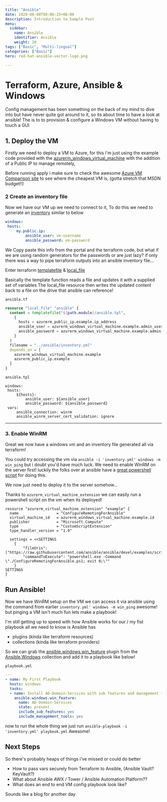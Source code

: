 ```yaml
---
title: "Ansible"
date: 2020-06-08T08:06:25+06:00
description: Introduction to Sample Post
menu:
  sidebar:
    name: Ansible
    identifier: Ansible
    weight: 10
tags: ["Basic", "Multi-lingual"]
categories: ["Basic"]
hero: red-hat-ansible-vector-logo.png

---
```


# Terraform, Azure, Ansible & Windows 

Config management has been something on the back of my mind to dive into but have never quite got around to it, so its about time to have a look at ansible!
The is to to provision & configure a Windows VM without having to touch a GUI

## 1. Deploy the VM
Firstly we need to deploy a VM to Azure, for this i'm just using the example code provided with the [azurerm_windows_virtual_machine](https://registry.terraform.io/providers/hashicorp/azurerm/latest/docs/resources/windows_virtual_machine) with the addition of a Public IP to manage remotely, 

Before running apply i make sure to check the awesome [Azure VM Comparison site](https://azureprice.net/) to see where the cheapest VM is, (gotta stretch that MSDN budget!!)

### 2 Create an inventory file
Now we have our VM up we need to connect to it, To do this we need to generate an [inventory](https://docs.ansible.com/ansible/latest/user_guide/intro_inventory.html) similar to below

```yml
windows:
 hosts:
     my.public.ip:
         ansible_user: vm-username
         ansible_password: vm-password
```

We Copy paste this info from the portal and the terraform code, but what if we are using random generators for the passwords or are just lazy? if only there was a way to pipe terraform outputs into an ansible inventory file...

Enter terraform [templatefile](https://www.terraform.io/docs/language/functions/templatefile.html) & [local_file](https://registry.terraform.io/providers/hashicorp/local/latest/docs/resources/file)

Basically the template function reads a file and updates it with a supplied set of variables
The local_file resource then writes the updated content back to a file on the drive that ansible can reference!

`ansible.tf`
```terraform
resource "local_file" "ansible" {
  content = templatefile("${path.module}/ansible.tpl",
    {
      hosts = azurerm_public_ip.example.ip_address
      ansible_user = azurerm_windows_virtual_machine.example.admin_username
      ansible_password = azurerm_windows_virtual_machine.example.admin_password
    }
  )
  filename = "../ansible/inventory.yml"
  depends_on = [
    azurerm_windows_virtual_machine.example
    azurerm_public_ip.example
  ]
}
```

`ansible.tpl`
```
windows:
 hosts:
     ${hosts}:
         ansible_user: ${ansible_user}
         ansible_password: ${ansible_password}
 vars:
     ansible_connection: winrm
     ansible_winrm_server_cert_validation: ignore
```
---
### 3. Enable WinRM
Great we now have a windows vm and an inventory file generated all via terraform! 

You could try accessing the vm via `ansible -i 'inventory.yml' windows -m win_ping` but i doubt you'd have much luck. We need to enable WinRM on the server first! luckily the folks over at ansible have a [great powershell script](https://docs.ansible.com/ansible/latest/user_guide/windows_setup.html#winrm-setup) for doing this.

We now just need to deploy it to the server somehow...

Thanks to `azurerm_virtual_machine_extension` we can easily run a powershell script on the vm when its deployed!

```hcl
resource "azurerm_virtual_machine_extension" "example" {
  name                 = "ConfigureRemotingForAnsible"
  virtual_machine_id   = azurerm_windows_virtual_machine.example.id
  publisher            = "Microsoft.Compute"
  type                 = "CustomScriptExtension"
  type_handler_version = "1.9"

  settings = <<SETTINGS
    {
        "fileUris":["https://raw.githubusercontent.com/ansible/ansible/devel/examples/scripts/ConfigureRemotingForAnsible.ps1"],
        "commandToExecute": "powershell.exe -Command \"./ConfigureRemotingForAnsible.ps1; exit 0;\""
    }
SETTINGS
}
```

## Run Ansible!
Now we have WinRM setup on the VM we can access it via ansible using the command from earlier 
`inventory.yml' windows -m win_ping` awesome! but pinging a VM isn't much fun lets make a playbook!

I'm still getting up to speed with how Ansible works for our / my fist playbook all we need to know is Ansible has 
- plugins (kinda like terraform resources) 
- collections (kinda like terraform providers)

So we can grab the [ansible.windows.win_feature](https://docs.ansible.com/ansible/latest/collections/ansible/windows/win_feature_module.html) plugin from the [Ansible.Windows](https://docs.ansible.com/ansible/latest/collections/ansible/windows/index.html#ansible-windows) collection and add it to a playbook like below!

`playbook.yml`
```yml
---
- name: My First Playbook
  hosts: windows
  tasks:  
  - name: Install AD-Domain-Services with sub features and management tools
    ansible.windows.win_feature:
      name: AD-Domain-Services 
      state: present
      include_sub_features: yes
      include_management_tools: yes
```

now to run the whole thing we just run `ansible-playbook -i 'inventory.yml' playbook.yml`
Awesome!

## Next Steps
So there's probably heaps of things i've missed or could do better 
- How to pass vars securely from Terraform to Ansible, (Ansible Vault? KeyVault?)
- What about Ansible AWX / Tower / Ansible Automation Platform??
- What does an end to end VM config playbook look like?
  
Sounds like a blog for another day